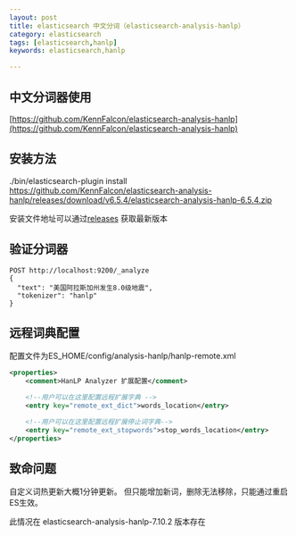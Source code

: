 ```yaml
---
layout: post
title: elasticsearch 中文分词（elasticsearch-analysis-hanlp）
category: elasticsearch
tags: [elasticsearch,hanlp]
keywords: elasticsearch,hanlp

---
```



## 中文分词器使用

[https://github.com/KennFalcon/elasticsearch-analysis-hanlp](https://github.com/KennFalcon/elasticsearch-analysis-hanlp)



## 安装方法

./bin/elasticsearch-plugin install https://github.com/KennFalcon/elasticsearch-analysis-hanlp/releases/download/v6.5.4/elasticsearch-analysis-hanlp-6.5.4.zip

安装文件地址可以通过[releases](https://github.com/KennFalcon/elasticsearch-analysis-hanlp/releases) 获取最新版本


## 验证分词器

``` shell
POST http://localhost:9200/_analyze
{
  "text": "美国阿拉斯加州发生8.0级地震",
  "tokenizer": "hanlp"
}
```

## 远程词典配置

配置文件为ES_HOME/config/analysis-hanlp/hanlp-remote.xml

``` xml
<properties>
    <comment>HanLP Analyzer 扩展配置</comment>

    <!--用户可以在这里配置远程扩展字典 -->
    <entry key="remote_ext_dict">words_location</entry>

    <!--用户可以在这里配置远程扩展停止词字典-->
    <entry key="remote_ext_stopwords">stop_words_location</entry>
</properties>
``` 

## 致命问题

自定义词热更新大概1分钟更新。
但只能增加新词，删除无法移除，只能通过重启ES生效。

此情况在 elasticsearch-analysis-hanlp-7.10.2 版本存在







